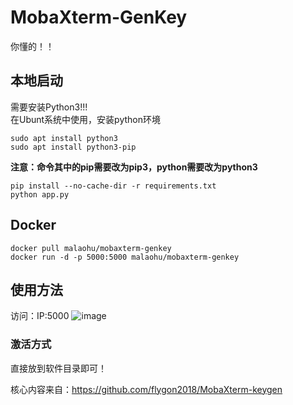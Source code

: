 # MobaXterm-GenKey
你懂的！！

## 本地启动
需要安装Python3!!!  
在Ubunt系统中使用，安装python环境
```
sudo apt install python3
sudo apt install python3-pip
```
**注意：命令其中的pip需要改为pip3，python需要改为python3**
```
pip install --no-cache-dir -r requirements.txt
python app.py
```

## Docker
```
docker pull malaohu/mobaxterm-genkey
docker run -d -p 5000:5000 malaohu/mobaxterm-genkey
```


## 使用方法
访问：IP:5000
![image](https://user-images.githubusercontent.com/8140841/116803404-e94c8300-ab49-11eb-83db-ad0246ebedd3.png)

### 激活方式
直接放到软件目录即可！



核心内容来自：https://github.com/flygon2018/MobaXterm-keygen
